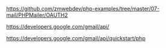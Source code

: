 https://github.com/zmwebdev/php-examples/tree/master/07-mail/PHPMailer/OAUTH2

https://developers.google.com/gmail/api/

https://developers.google.com/gmail/api/quickstart/php

